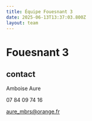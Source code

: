 ```yaml
---
title: Équipe Fouesnant 3
date: 2025-06-13T13:37:03.800Z
layout: team
---
```


# Fouesnant 3



## contact 

 Amboise Aure

07 84 09 74 16

aure_mbrs@orange.fr

